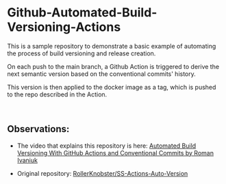 # Github-Automated-Build-Versioning-Actions

This is a sample repository to demonstrate a basic example of automating the process
of build versioning and release creation.

On each push to the main branch, a Github Action is triggered to derive the next
semantic version based on the conventional commits' history.

This version is then applied to the docker image as a tag, which is pushed to the repo
described in the Action.

<br>

## Observations:

- The video that explains this repository is here: [Automated Build Versioning With GitHub Actions and Conventional Commits by Roman Ivaniuk](https://youtu.be/jq3ruE-Coes)

- Original repository: [RollerKnobster/SS-Actions-Auto-Version](https://github.com/RollerKnobster/SS-Actions-Auto-Version)
